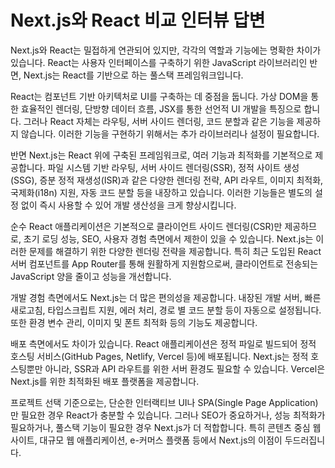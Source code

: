 # Next.js와 React 비교 인터뷰 답변

Next.js와 React는 밀접하게 연관되어 있지만, 각각의 역할과 기능에는 명확한 차이가 있습니다. React는 사용자 인터페이스를 구축하기 위한 JavaScript 라이브러리인 반면, Next.js는 React를 기반으로 하는 풀스택 프레임워크입니다.

React는 컴포넌트 기반 아키텍처로 UI를 구축하는 데 중점을 둡니다. 가상 DOM을 통한 효율적인 렌더링, 단방향 데이터 흐름, JSX를 통한 선언적 UI 개발을 특징으로 합니다. 그러나 React 자체는 라우팅, 서버 사이드 렌더링, 코드 분할과 같은 기능을 제공하지 않습니다. 이러한 기능을 구현하기 위해서는 추가 라이브러리나 설정이 필요합니다.

반면 Next.js는 React 위에 구축된 프레임워크로, 여러 기능과 최적화를 기본적으로 제공합니다. 파일 시스템 기반 라우팅, 서버 사이드 렌더링(SSR), 정적 사이트 생성(SSG), 증분 정적 재생성(ISR)과 같은 다양한 렌더링 전략, API 라우트, 이미지 최적화, 국제화(i18n) 지원, 자동 코드 분할 등을 내장하고 있습니다. 이러한 기능들은 별도의 설정 없이 즉시 사용할 수 있어 개발 생산성을 크게 향상시킵니다.

순수 React 애플리케이션은 기본적으로 클라이언트 사이드 렌더링(CSR)만 제공하므로, 초기 로딩 성능, SEO, 사용자 경험 측면에서 제한이 있을 수 있습니다. Next.js는 이러한 문제를 해결하기 위한 다양한 렌더링 전략을 제공합니다. 특히 최근 도입된 React 서버 컴포넌트를 App Router를 통해 원활하게 지원함으로써, 클라이언트로 전송되는 JavaScript 양을 줄이고 성능을 개선합니다.

개발 경험 측면에서도 Next.js는 더 많은 편의성을 제공합니다. 내장된 개발 서버, 빠른 새로고침, 타입스크립트 지원, 에러 처리, 경로 별 코드 분할 등이 자동으로 설정됩니다. 또한 환경 변수 관리, 이미지 및 폰트 최적화 등의 기능도 제공합니다.

배포 측면에서도 차이가 있습니다. React 애플리케이션은 정적 파일로 빌드되어 정적 호스팅 서비스(GitHub Pages, Netlify, Vercel 등)에 배포됩니다. Next.js는 정적 호스팅뿐만 아니라, SSR과 API 라우트를 위한 서버 환경도 필요할 수 있습니다. Vercel은 Next.js를 위한 최적화된 배포 플랫폼을 제공합니다.

프로젝트 선택 기준으로는, 단순한 인터랙티브 UI나 SPA(Single Page Application)만 필요한 경우 React가 충분할 수 있습니다. 그러나 SEO가 중요하거나, 성능 최적화가 필요하거나, 풀스택 기능이 필요한 경우 Next.js가 더 적합합니다. 특히 콘텐츠 중심 웹사이트, 대규모 웹 애플리케이션, e-커머스 플랫폼 등에서 Next.js의 이점이 두드러집니다.